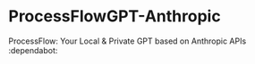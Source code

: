 # ProcessFlowGPT-Anthropic
ProcessFlow: Your Local &amp; Private GPT based on Anthropic APIs :dependabot:
